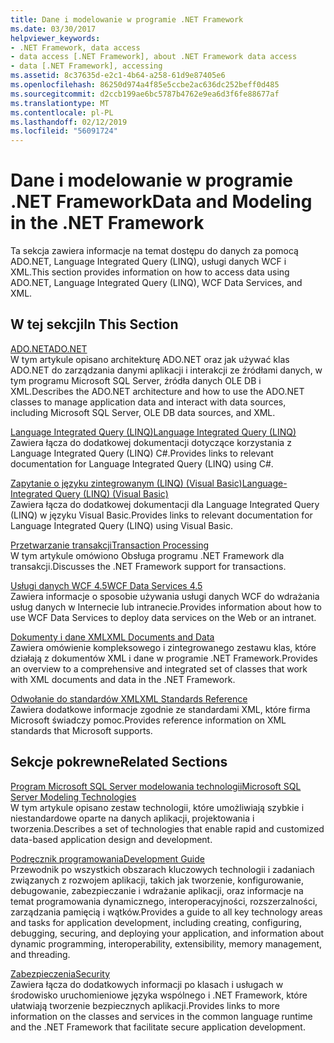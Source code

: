 ```yaml
---
title: Dane i modelowanie w programie .NET Framework
ms.date: 03/30/2017
helpviewer_keywords:
- .NET Framework, data access
- data access [.NET Framework], about .NET Framework data access
- data [.NET Framework], accessing
ms.assetid: 8c37635d-e2c1-4b64-a258-61d9e87405e6
ms.openlocfilehash: 86250d974a4f85e5ccbe2ac636dc252beff0d485
ms.sourcegitcommit: d2ccb199ae6bc5787b4762e9ea6d3f6fe88677af
ms.translationtype: MT
ms.contentlocale: pl-PL
ms.lasthandoff: 02/12/2019
ms.locfileid: "56091724"
---
```

# <a name="data-and-modeling-in-the-net-framework"></a><span data-ttu-id="eb12f-102">Dane i modelowanie w programie .NET Framework</span><span class="sxs-lookup"><span data-stu-id="eb12f-102">Data and Modeling in the .NET Framework</span></span>
<span data-ttu-id="eb12f-103">Ta sekcja zawiera informacje na temat dostępu do danych za pomocą ADO.NET, Language Integrated Query (LINQ), usługi danych WCF i XML.</span><span class="sxs-lookup"><span data-stu-id="eb12f-103">This section provides information on how to access data using ADO.NET, Language Integrated Query (LINQ), WCF Data Services, and XML.</span></span>  
  
## <a name="in-this-section"></a><span data-ttu-id="eb12f-104">W tej sekcji</span><span class="sxs-lookup"><span data-stu-id="eb12f-104">In This Section</span></span>  
 [<span data-ttu-id="eb12f-105">ADO.NET</span><span class="sxs-lookup"><span data-stu-id="eb12f-105">ADO.NET</span></span>](../../../docs/framework/data/adonet/index.md)  
 <span data-ttu-id="eb12f-106">W tym artykule opisano architekturę ADO.NET oraz jak używać klas ADO.NET do zarządzania danymi aplikacji i interakcji ze źródłami danych, w tym programu Microsoft SQL Server, źródła danych OLE DB i XML.</span><span class="sxs-lookup"><span data-stu-id="eb12f-106">Describes the ADO.NET architecture and how to use the ADO.NET classes to manage application data and interact with data sources, including Microsoft SQL Server, OLE DB data sources, and XML.</span></span>  
  
 [<span data-ttu-id="eb12f-107">Language Integrated Query (LINQ)</span><span class="sxs-lookup"><span data-stu-id="eb12f-107">Language Integrated Query (LINQ)</span></span>](../../csharp/programming-guide/concepts/linq/index.md)  
 <span data-ttu-id="eb12f-108">Zawiera łącza do dodatkowej dokumentacji dotyczące korzystania z Language Integrated Query (LINQ) C#.</span><span class="sxs-lookup"><span data-stu-id="eb12f-108">Provides links to relevant documentation for Language Integrated Query (LINQ) using C#.</span></span>  
  
 [<span data-ttu-id="eb12f-109">Zapytanie o języku zintegrowanym (LINQ) (Visual Basic)</span><span class="sxs-lookup"><span data-stu-id="eb12f-109">Language-Integrated Query (LINQ) (Visual Basic)</span></span>](../../visual-basic/programming-guide/concepts/linq/index.md)  
 <span data-ttu-id="eb12f-110">Zawiera łącza do dodatkowej dokumentacji dla Language Integrated Query (LINQ) w języku Visual Basic.</span><span class="sxs-lookup"><span data-stu-id="eb12f-110">Provides links to relevant documentation for Language Integrated Query (LINQ) using Visual Basic.</span></span>  
  
 [<span data-ttu-id="eb12f-111">Przetwarzanie transakcji</span><span class="sxs-lookup"><span data-stu-id="eb12f-111">Transaction Processing</span></span>](../../../docs/framework/data/transactions/index.md)  
 <span data-ttu-id="eb12f-112">W tym artykule omówiono Obsługa programu .NET Framework dla transakcji.</span><span class="sxs-lookup"><span data-stu-id="eb12f-112">Discusses the .NET Framework support for transactions.</span></span>  
  
 [<span data-ttu-id="eb12f-113">Usługi danych WCF 4.5</span><span class="sxs-lookup"><span data-stu-id="eb12f-113">WCF Data Services 4.5</span></span>](../../../docs/framework/data/wcf/index.md)  
 <span data-ttu-id="eb12f-114">Zawiera informacje o sposobie używania usługi danych WCF do wdrażania usług danych w Internecie lub intranecie.</span><span class="sxs-lookup"><span data-stu-id="eb12f-114">Provides information about how to use WCF Data Services to deploy data services on the Web or an intranet.</span></span>  
  
 [<span data-ttu-id="eb12f-115">Dokumenty i dane XML</span><span class="sxs-lookup"><span data-stu-id="eb12f-115">XML Documents and Data</span></span>](../../../docs/standard/data/xml/index.md)  
 <span data-ttu-id="eb12f-116">Zawiera omówienie kompleksowego i zintegrowanego zestawu klas, które działają z dokumentów XML i dane w programie .NET Framework.</span><span class="sxs-lookup"><span data-stu-id="eb12f-116">Provides an overview to a comprehensive and integrated set of classes that work with XML documents and data in the .NET Framework.</span></span>  
  
 [<span data-ttu-id="eb12f-117">Odwołanie do standardów XML</span><span class="sxs-lookup"><span data-stu-id="eb12f-117">XML Standards Reference</span></span>](https://msdn.microsoft.com/library/79c78508-c9d0-423a-a00f-672e855de401)  
 <span data-ttu-id="eb12f-118">Zawiera dodatkowe informacje zgodnie ze standardami XML, które firma Microsoft świadczy pomoc.</span><span class="sxs-lookup"><span data-stu-id="eb12f-118">Provides reference information on XML standards that Microsoft supports.</span></span>  
  
## <a name="related-sections"></a><span data-ttu-id="eb12f-119">Sekcje pokrewne</span><span class="sxs-lookup"><span data-stu-id="eb12f-119">Related Sections</span></span>  
 [<span data-ttu-id="eb12f-120">Program Microsoft SQL Server modelowania technologii</span><span class="sxs-lookup"><span data-stu-id="eb12f-120">Microsoft SQL Server Modeling Technologies</span></span>](https://go.microsoft.com/fwlink/?LinkId=193039)  
 <span data-ttu-id="eb12f-121">W tym artykule opisano zestaw technologii, które umożliwiają szybkie i niestandardowe oparte na danych aplikacji, projektowania i tworzenia.</span><span class="sxs-lookup"><span data-stu-id="eb12f-121">Describes a set of technologies that enable rapid and customized data-based application design and development.</span></span>  
  
 [<span data-ttu-id="eb12f-122">Podręcznik programowania</span><span class="sxs-lookup"><span data-stu-id="eb12f-122">Development Guide</span></span>](../../../docs/framework/development-guide.md)  
 <span data-ttu-id="eb12f-123">Przewodnik po wszystkich obszarach kluczowych technologii i zadaniach związanych z rozwojem aplikacji, takich jak tworzenie, konfigurowanie, debugowanie, zabezpieczanie i wdrażanie aplikacji, oraz informacje na temat programowania dynamicznego, interoperacyjności, rozszerzalności, zarządzania pamięcią i wątków.</span><span class="sxs-lookup"><span data-stu-id="eb12f-123">Provides a guide to all key technology areas and tasks for application development, including creating, configuring, debugging, securing, and deploying your application, and information about dynamic programming, interoperability, extensibility, memory management, and threading.</span></span>  
  
 [<span data-ttu-id="eb12f-124">Zabezpieczenia</span><span class="sxs-lookup"><span data-stu-id="eb12f-124">Security</span></span>](../../../docs/standard/security/index.md)  
 <span data-ttu-id="eb12f-125">Zawiera łącza do dodatkowych informacji po klasach i usługach w środowisko uruchomieniowe języka wspólnego i .NET Framework, które ułatwiają tworzenie bezpiecznych aplikacji.</span><span class="sxs-lookup"><span data-stu-id="eb12f-125">Provides links to more information on the classes and services in the common language runtime and the .NET Framework that facilitate secure application development.</span></span>
